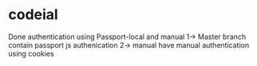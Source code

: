# codeial

Done authentication using Passport-local and manual
1-> Master branch contain passport js authenication
2-> manual have manual authentication using cookies
